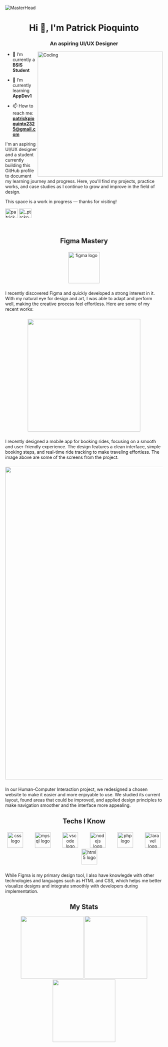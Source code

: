 ![MasterHead](https://i.postimg.cc/prnSsh3B/uiuxbanner.gif)
<h1 align="center">Hi 👋, I'm   Patrick Pioquinto</h1>

<h3 align="center">An aspiring UI/UX Designer</h3>
<img align="right" alt="Coding" width="400" src="https://media2.giphy.com/media/v1.Y2lkPTc5MGI3NjExMGZhdnFoNmlob3Awd2UxOG5pMW4xaW9nNTBjZmN5NzFtMmx1ZmxieiZlcD12MV9pbnRlcm5hbF9naWZfYnlfaWQmY3Q9Zw/qgQUggAC3Pfv687qPC/giphy.gif">

- 🔭 I’m currently a **BSIS Student**

- 🌱 I’m currently learning **AppDev1**

- 📫 How to reach me: **patrickpioquinto2325@gmail.com**

I'm an aspiring UI/UX designer and a student currently building this GitHub profile to document my learning journey and progress. Here, you'll find my projects, practice works, and case studies as I continue to grow and improve in the field of design.

This space is a work in progress — thanks for visiting!
<p align="left">
<a href="https://fb.com/patrickpioquinto23" target="blank"><img align="center" src="https://raw.githubusercontent.com/rahuldkjain/github-profile-readme-generator/master/src/images/icons/Social/facebook.svg" alt="patrickpioquinto23" height="30" width="40" /></a>
<a href="https://instagram.com/_ptrckpqnt" target="blank"><img align="center" src="https://raw.githubusercontent.com/rahuldkjain/github-profile-readme-generator/master/src/images/icons/Social/instagram.svg" alt="_ptrckpqnt" height="30" width="40" /></a>
</p>

<br clear="both">

<h2 align="center">Figma Mastery</h2>

###

<div align="center">
  <img src="https://cdn.jsdelivr.net/gh/devicons/devicon/icons/figma/figma-original.svg" height="100" alt="figma logo"  />
</div>

###

<p align="left">I recently discovered Figma and quickly developed a strong interest in it. With my natural eye for design and art, I was able to adapt and perform well, making the creative process feel effortless. Here are some of my recent works:</p>

###

<div align="center">
  <img height="360" src="https://i.postimg.cc/gjQCd9Cm/screens.jpg"  />
</div>

###

<p align="left">I recently designed a mobile app for booking rides, focusing on a smooth and user-friendly experience. The design features a clean interface, simple booking steps, and real-time ride tracking to make traveling effortless. The image above are some of the screens from the project.</p>

###

<div align="center">
  <img height="1000" src="https://i.postimg.cc/FsPMhSQD/image.png"  />
</div>

###

<p align="left">In our Human-Computer Interaction project, we redesigned a chosen website to make it easier and more enjoyable to use. We studied its current layout, found areas that could be improved, and applied design principles to make navigation smoother and the interface more appealing.</p>


###

<h2 align="center">Techs I Know</h2>

###

<div align="center">
  <img src="https://cdn.jsdelivr.net/gh/devicons/devicon/icons/css3/css3-original.svg" height="50" alt="css logo"  />
  <img width="30" />
  <img src="https://cdn.jsdelivr.net/gh/devicons/devicon/icons/mysql/mysql-original.svg" height="50" alt="mysql logo"  />
  <img width="30" />
  <img src="https://cdn.jsdelivr.net/gh/devicons/devicon/icons/vscode/vscode-original.svg" height="50" alt="vscode logo"  />
  <img width="30" />
  <img src="https://cdn.jsdelivr.net/gh/devicons/devicon/icons/nodejs/nodejs-original.svg" height="50" alt="nodejs logo"  />
  <img width="30" />
  <img src="https://cdn.jsdelivr.net/gh/devicons/devicon/icons/php/php-original.svg" height="50" alt="php logo"  />
  <img width="30" />
  <img src="https://cdn.jsdelivr.net/gh/devicons/devicon/icons/laravel/laravel-original.svg" height="50" alt="laravel logo"  />
  <img width="30" />
  <img src="https://cdn.jsdelivr.net/gh/devicons/devicon/icons/html5/html5-original.svg" height="50" alt="html5 logo"  />
</div>

###

<p align="left">While Figma is my primary design tool, I also have knowlegde with other technologies and languages such as HTML and CSS, which helps me better visualize designs and integrate smoothly with developers during implementation.</p>

###

<h2 align="center">My Stats</h2>

<div align="center">

  <img src="https://nirzak-streak-stats.vercel.app/?user=ptrckpqnt&theme=dark&hide_border=false" height="200" />
  <img src="https://github-readme-stats.vercel.app/api?username=ptrckpqnt&theme=dark&hide_border=false&include_all_commits=false&count_private=false" height="200" />
  <img src="https://github-contributor-stats.vercel.app/api?username=ptrckpqnt&limit=5&theme=dark&combine_all_yearly_contributions=true" height="200" />

</div>




